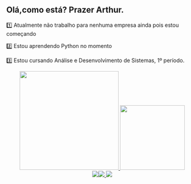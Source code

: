 ## Olá,como está? Prazer Arthur.

1️⃣ Atualmente não trabalho para nenhuma empresa ainda pois estou começando

2️⃣ Estou aprendendo Python no momento

3️⃣ Estou cursando Análise e Desenvolvimento de Sistemas, 1º período.

<div align="center">
  <a href="https://github.com/ArthurRodriguess">
  <img height="260em" src="https://github-readme-stats.vercel.app/api?username=ArthurRodriguess&show_icons=true&theme=dark&include_all_commits=true&count_private=true"/>
  <img height="170em" src="https://github-readme-stats.vercel.app/api/top-langs/?username=ArthurRodriguess&layout=compact&langs_count=7&theme=dark"/>
  <div>   
  <a href="https://instagram.com/arthurrweasley" target="_blank"><img src="https://img.shields.io/badge/-Instagram-%23E4405F?style=for-the-badge&logo=instagram&logoColor=white" target="_blank"></a><a href = "mailto:arthurodriguez7@gmail.com"><img src="https://img.shields.io/badge/-Gmail-%23333?style=for-the-badge&logo=gmail&logoColor=white" target="_blank">
</a><a href="https://www.linkedin.com/in/arthur-rodrigues-9b8047223/" target="_blank"><img src="https://img.shields.io/badge/-LinkedIn-%230077B5?style=for-the-badge&logo=linkedin&logoColor=white" target="_blank">
    </a>  
</div>
